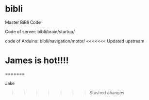 # bibli
Master BiBli Code


Code of server: bibli/brain/startup/

code of Arduino: bibli/navigation/motor/
<<<<<<< Updated upstream
 # James is hot!!!!
=======

Jake
>>>>>>> Stashed changes
